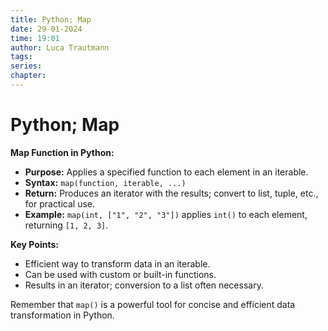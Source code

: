 ```yaml
---
title: Python; Map
date: 29-01-2024
time: 19:01
author: Luca Trautmann
tags: 
series: 
chapter:
---
```

# Python; Map

**Map Function in Python:**

- **Purpose:** Applies a specified function to each element in an iterable.
- **Syntax:** `map(function, iterable, ...)`
- **Return:** Produces an iterator with the results; convert to list, tuple, etc., for practical use.
- **Example:** `map(int, ["1", "2", "3"])` applies `int()` to each element, returning `[1, 2, 3]`.

**Key Points:**
- Efficient way to transform data in an iterable.
- Can be used with custom or built-in functions.
- Results in an iterator; conversion to a list often necessary.

Remember that `map()` is a powerful tool for concise and efficient data transformation in Python.